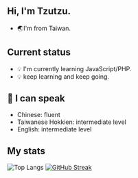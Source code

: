 ## Hi, I'm Tzutzu.
- 🌏I'm from Taiwan.


## Current status
- 💡 I'm currently learning JavaScript/PHP.
- 💡 keep learning and keep going.

## 💬 I can speak
- Chinese: fluent
- Taiwanese Hokkien: intermediate level
- English: intermediate level


## My stats
![Top Langs](https://github-readme-stats.vercel.app/api/top-langs/?username=tzutzuliu&theme=onedark)
[![GitHub Streak](http://github-readme-streak-stats.herokuapp.com?user=tzutzuliu&theme=onedark&date_format=M%20j%5B%2C%20Y%5D)](https://git.io/streak-stats)
